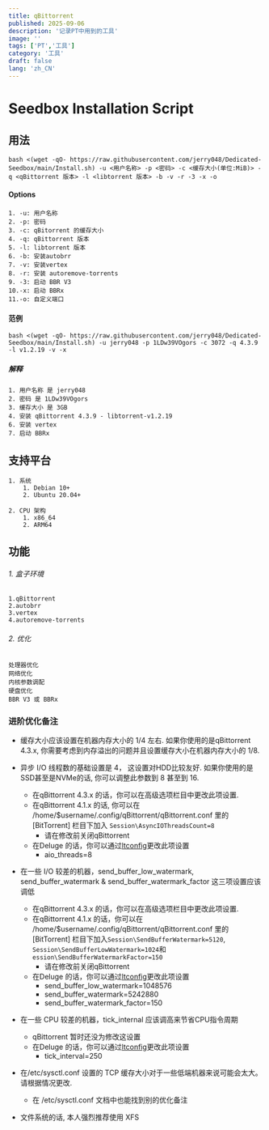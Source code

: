 ```yaml
---
title: qBittorrent
published: 2025-09-06
description: '记录PT中用到的工具'
image: ''
tags: ['PT','工具']
category: '工具'
draft: false 
lang: 'zh_CN'
---
```



# Seedbox Installation Script
## 用法
`bash <(wget -qO- https://raw.githubusercontent.com/jerry048/Dedicated-Seedbox/main/Install.sh) -u <用户名称> -p <密码> -c <缓存大小(单位:MiB)> -q <qBittorrent 版本> -l <libtorrent 版本> -b -v -r -3 -x -o`
#### Options
	1. -u: 用户名称
	2. -p: 密码
	3. -c: qBitorrent 的缓存大小
	4. -q: qBittorrent 版本
	5. -l: libtorrent 版本
	6. -b: 安装autobrr
	7. -v: 安装vertex
	8. -r: 安装 autoremove-torrents
	9. -3: 启动 BBR V3
	10.-x: 启动 BBRx
	11.-o: 自定义端口
#### 范例
`bash <(wget -qO- https://raw.githubusercontent.com/jerry048/Dedicated-Seedbox/main/Install.sh) -u jerry048 -p 1LDw39VOgors -c 3072 -q 4.3.9 -l v1.2.19 -v -x`

##### 解释
	1. 用户名称 是 jerry048
	2. 密码 是 1LDw39VOgors
	3. 缓存大小 是 3GB
	4. 安装 qBittorrent 4.3.9 - libtorrent-v1.2.19
	6. 安装 vertex
	7. 启动 BBRx
## 支持平台
	1. 系统
		1. Debian 10+
		2. Ubuntu 20.04+
	
	2. CPU 架构
		1. x86_64
		2. ARM64

## 功能
###### 1. 盒子环境
	1.qBittorrent
	2.autobrr
	3.vertex
	4.autoremove-torrents
###### 2. 优化
	处理器优化
	网络优化
	内核参数调配
	硬盘优化
	BBR V3 或 BBRx
### 进阶优化备注
- 缓存大小应该设置在机器内存大小的 1/4 左右. 如果你使用的是qBittorrent 4.3.x, 你需要考虑到内存溢出的问题并且设置缓存大小在机器内存大小的 1/8. 

- 异步 I/O 线程数的基础设置是 4， 这设置对HDD比较友好. 如果你使用的是SSD甚至是NVMe的话, 你可以调整此参数到 8 甚至到 16. 
	- 在qBittorrent 4.3.x 的话，你可以在高级选项栏目中更改此项设置. 
	- 在qBittorrent 4.1.x 的话, 你可以在 /home/$username/.config/qBittorrent/qBittorrent.conf 里的 [BitTorrent] 栏目下加入 `Session\AsyncIOThreadsCount=8`
		- 请在修改前关闭qBittorrent
	- 在Deluge 的话，你可以通过[ltconfig](https://github.com/ratanakvlun/deluge-ltconfig/releases/tag/v0.3.1)更改此项设置
		- aio_threads=8

- 在一些 I/O 较差的机器，send_buffer_low_watermark, send_buffer_watermark & send_buffer_watermark_factor 这三项设置应该调低
	- 在qBittorrent 4.3.x 的话，你可以在高级选项栏目中更改此项设置. 
	- 在qBittorrent 4.1.x 的话，你可以在 /home/$username/.config/qBittorrent/qBittorrent.conf 里的 [BitTorrent] 栏目下加入`Session\SendBufferWatermark=5120`, `Session\SendBufferLowWatermark=1024`和 `ession\SendBufferWatermarkFactor=150`
		- 请在修改前关闭qBittorrent
	- 在Deluge 的话，你可以通过[ltconfig](https://github.com/ratanakvlun/deluge-ltconfig/releases/tag/v0.3.1)更改此项设置
		- send_buffer_low_watermark=1048576
		- send_buffer_watermark=5242880
		- send_buffer_watermark_factor=150

- 在一些 CPU 较差的机器，tick_internal 应该调高来节省CPU指令周期
	- qBittorrent 暂时还没为修改这设置
	- 在Deluge 的话，你可以通过[ltconfig](https://github.com/ratanakvlun/deluge-ltconfig/releases/tag/v0.3.1)更改此项设置
		- tick_interval=250

- 在/etc/sysctl.conf 设置的 TCP 缓存大小对于一些低端机器来说可能会太大。 请根据情况更改.
	- 在 /etc/sysctl.conf 文档中也能找到别的优化备注

- 文件系统的话, 本人强烈推荐使用 XFS